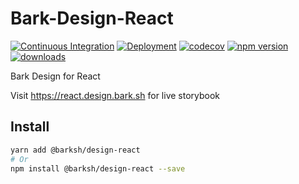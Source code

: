 # Bark-Design-React

[![Continuous Integration](https://github.com/BarkSH/Bark-Design-React/actions/workflows/ci.yml/badge.svg)](https://github.com/BarkSH/Bark-Design-React/actions/workflows/ci.yml)
[![Deployment](https://github.com/BarkSH/Bark-Design-React/actions/workflows/deploy.yml/badge.svg)](https://github.com/BarkSH/Bark-Design-React/actions/workflows/deploy.yml)
[![codecov](https://codecov.io/gh/BarkSH/Bark-Design-React/branch/main/graph/badge.svg)](https://codecov.io/gh/BarkSH/Bark-Design-React)
[![npm version](https://badge.fury.io/js/%40barksh%2Fdesign-react.svg)](https://badge.fury.io/js/%40barksh%2Fdesign-react)
[![downloads](https://img.shields.io/npm/dm/@barksh/design-react.svg)](https://www.npmjs.com/package/@barksh/design-react)

Bark Design for React

Visit https://react.design.bark.sh for live storybook

## Install

```sh
yarn add @barksh/design-react
# Or
npm install @barksh/design-react --save
```
